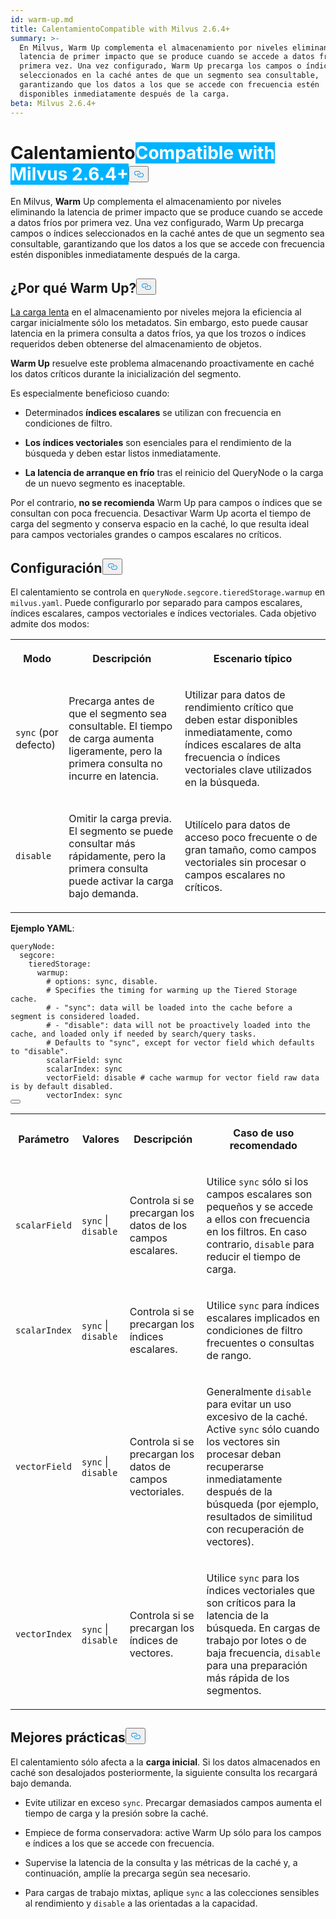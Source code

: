 ```yaml
---
id: warm-up.md
title: CalentamientoCompatible with Milvus 2.6.4+
summary: >-
  En Milvus, Warm Up complementa el almacenamiento por niveles eliminando la
  latencia de primer impacto que se produce cuando se accede a datos fríos por
  primera vez. Una vez configurado, Warm Up precarga los campos o índices
  seleccionados en la caché antes de que un segmento sea consultable,
  garantizando que los datos a los que se accede con frecuencia estén
  disponibles inmediatamente después de la carga.
beta: Milvus 2.6.4+
---
```

<h1 id="Warm-Up" class="common-anchor-header">Calentamiento<span class="beta-tag" style="background-color:rgb(0, 179, 255);color:white" translate="no">Compatible with Milvus 2.6.4+</span><button data-href="#Warm-Up" class="anchor-icon" translate="no">
      <svg translate="no"
        aria-hidden="true"
        focusable="false"
        height="20"
        version="1.1"
        viewBox="0 0 16 16"
        width="16"
      >
        <path
          fill="#0092E4"
          fill-rule="evenodd"
          d="M4 9h1v1H4c-1.5 0-3-1.69-3-3.5S2.55 3 4 3h4c1.45 0 3 1.69 3 3.5 0 1.41-.91 2.72-2 3.25V8.59c.58-.45 1-1.27 1-2.09C10 5.22 8.98 4 8 4H4c-.98 0-2 1.22-2 2.5S3 9 4 9zm9-3h-1v1h1c1 0 2 1.22 2 2.5S13.98 12 13 12H9c-.98 0-2-1.22-2-2.5 0-.83.42-1.64 1-2.09V6.25c-1.09.53-2 1.84-2 3.25C6 11.31 7.55 13 9 13h4c1.45 0 3-1.69 3-3.5S14.5 6 13 6z"
        ></path>
      </svg>
    </button></h1><p>En Milvus, <strong>Warm</strong> Up complementa el almacenamiento por niveles eliminando la latencia de primer impacto que se produce cuando se accede a datos fríos por primera vez. Una vez configurado, Warm Up precarga campos o índices seleccionados en la caché antes de que un segmento sea consultable, garantizando que los datos a los que se accede con frecuencia estén disponibles inmediatamente después de la carga.</p>
<h2 id="Why-warm-up" class="common-anchor-header">¿Por qué Warm Up?<button data-href="#Why-warm-up" class="anchor-icon" translate="no">
      <svg translate="no"
        aria-hidden="true"
        focusable="false"
        height="20"
        version="1.1"
        viewBox="0 0 16 16"
        width="16"
      >
        <path
          fill="#0092E4"
          fill-rule="evenodd"
          d="M4 9h1v1H4c-1.5 0-3-1.69-3-3.5S2.55 3 4 3h4c1.45 0 3 1.69 3 3.5 0 1.41-.91 2.72-2 3.25V8.59c.58-.45 1-1.27 1-2.09C10 5.22 8.98 4 8 4H4c-.98 0-2 1.22-2 2.5S3 9 4 9zm9-3h-1v1h1c1 0 2 1.22 2 2.5S13.98 12 13 12H9c-.98 0-2-1.22-2-2.5 0-.83.42-1.64 1-2.09V6.25c-1.09.53-2 1.84-2 3.25C6 11.31 7.55 13 9 13h4c1.45 0 3-1.69 3-3.5S14.5 6 13 6z"
        ></path>
      </svg>
    </button></h2><p><a href="/docs/es/tiered-storage-overview.md#Lazy-load">La carga lenta</a> en el almacenamiento por niveles mejora la eficiencia al cargar inicialmente sólo los metadatos. Sin embargo, esto puede causar latencia en la primera consulta a datos fríos, ya que los trozos o índices requeridos deben obtenerse del almacenamiento de objetos.</p>
<p><strong>Warm Up</strong> resuelve este problema almacenando proactivamente en caché los datos críticos durante la inicialización del segmento.</p>
<p>Es especialmente beneficioso cuando:</p>
<ul>
<li><p>Determinados <strong>índices escalares</strong> se utilizan con frecuencia en condiciones de filtro.</p></li>
<li><p><strong>Los índices vectoriales</strong> son esenciales para el rendimiento de la búsqueda y deben estar listos inmediatamente.</p></li>
<li><p><strong>La latencia de arranque en frío</strong> tras el reinicio del QueryNode o la carga de un nuevo segmento es inaceptable.</p></li>
</ul>
<p>Por el contrario, <strong>no se recomienda</strong> Warm Up para campos o índices que se consultan con poca frecuencia. Desactivar Warm Up acorta el tiempo de carga del segmento y conserva espacio en la caché, lo que resulta ideal para campos vectoriales grandes o campos escalares no críticos.</p>
<h2 id="Configuration" class="common-anchor-header">Configuración<button data-href="#Configuration" class="anchor-icon" translate="no">
      <svg translate="no"
        aria-hidden="true"
        focusable="false"
        height="20"
        version="1.1"
        viewBox="0 0 16 16"
        width="16"
      >
        <path
          fill="#0092E4"
          fill-rule="evenodd"
          d="M4 9h1v1H4c-1.5 0-3-1.69-3-3.5S2.55 3 4 3h4c1.45 0 3 1.69 3 3.5 0 1.41-.91 2.72-2 3.25V8.59c.58-.45 1-1.27 1-2.09C10 5.22 8.98 4 8 4H4c-.98 0-2 1.22-2 2.5S3 9 4 9zm9-3h-1v1h1c1 0 2 1.22 2 2.5S13.98 12 13 12H9c-.98 0-2-1.22-2-2.5 0-.83.42-1.64 1-2.09V6.25c-1.09.53-2 1.84-2 3.25C6 11.31 7.55 13 9 13h4c1.45 0 3-1.69 3-3.5S14.5 6 13 6z"
        ></path>
      </svg>
    </button></h2><p>El calentamiento se controla en <code translate="no">queryNode.segcore.tieredStorage.warmup</code> en <code translate="no">milvus.yaml</code>. Puede configurarlo por separado para campos escalares, índices escalares, campos vectoriales e índices vectoriales. Cada objetivo admite dos modos:</p>
<table>
   <tr>
     <th><p>Modo</p></th>
     <th><p>Descripción</p></th>
     <th><p>Escenario típico</p></th>
   </tr>
   <tr>
     <td><p><code translate="no">sync</code> (por defecto)</p></td>
     <td><p>Precarga antes de que el segmento sea consultable. El tiempo de carga aumenta ligeramente, pero la primera consulta no incurre en latencia.</p></td>
     <td><p>Utilizar para datos de rendimiento crítico que deben estar disponibles inmediatamente, como índices escalares de alta frecuencia o índices vectoriales clave utilizados en la búsqueda.</p></td>
   </tr>
   <tr>
     <td><p><code translate="no">disable</code></p></td>
     <td><p>Omitir la carga previa. El segmento se puede consultar más rápidamente, pero la primera consulta puede activar la carga bajo demanda.</p></td>
     <td><p>Utilícelo para datos de acceso poco frecuente o de gran tamaño, como campos vectoriales sin procesar o campos escalares no críticos.</p></td>
   </tr>
</table>
<p><strong>Ejemplo YAML</strong>:</p>
<pre><code translate="no" class="language-yaml"><span class="hljs-attr">queryNode:</span>
  <span class="hljs-attr">segcore:</span>
    <span class="hljs-attr">tieredStorage:</span>
      <span class="hljs-attr">warmup:</span>
        <span class="hljs-comment"># options: sync, disable.</span>
        <span class="hljs-comment"># Specifies the timing for warming up the Tiered Storage cache.</span>
        <span class="hljs-comment"># - &quot;sync&quot;: data will be loaded into the cache before a segment is considered loaded.</span>
        <span class="hljs-comment"># - &quot;disable&quot;: data will not be proactively loaded into the cache, and loaded only if needed by search/query tasks.</span>
        <span class="hljs-comment"># Defaults to &quot;sync&quot;, except for vector field which defaults to &quot;disable&quot;.</span>
        <span class="hljs-attr">scalarField:</span> <span class="hljs-string">sync</span>
        <span class="hljs-attr">scalarIndex:</span> <span class="hljs-string">sync</span>
        <span class="hljs-attr">vectorField:</span> <span class="hljs-string">disable</span> <span class="hljs-comment"># cache warmup for vector field raw data is by default disabled.</span>
        <span class="hljs-attr">vectorIndex:</span> <span class="hljs-string">sync</span>
<button class="copy-code-btn"></button></code></pre>
<table>
   <tr>
     <th><p>Parámetro</p></th>
     <th><p>Valores</p></th>
     <th><p>Descripción</p></th>
     <th><p>Caso de uso recomendado</p></th>
   </tr>
   <tr>
     <td><p><code translate="no">scalarField</code></p></td>
     <td><p><code translate="no">sync</code> | <code translate="no">disable</code></p></td>
     <td><p>Controla si se precargan los datos de los campos escalares.</p></td>
     <td><p>Utilice <code translate="no">sync</code> sólo si los campos escalares son pequeños y se accede a ellos con frecuencia en los filtros. En caso contrario, <code translate="no">disable</code> para reducir el tiempo de carga.</p></td>
   </tr>
   <tr>
     <td><p><code translate="no">scalarIndex</code></p></td>
     <td><p><code translate="no">sync</code> | <code translate="no">disable</code></p></td>
     <td><p>Controla si se precargan los índices escalares.</p></td>
     <td><p>Utilice <code translate="no">sync</code> para índices escalares implicados en condiciones de filtro frecuentes o consultas de rango.</p></td>
   </tr>
   <tr>
     <td><p><code translate="no">vectorField</code></p></td>
     <td><p><code translate="no">sync</code> | <code translate="no">disable</code></p></td>
     <td><p>Controla si se precargan los datos de campos vectoriales.</p></td>
     <td><p>Generalmente <code translate="no">disable</code> para evitar un uso excesivo de la caché. Active <code translate="no">sync</code> sólo cuando los vectores sin procesar deban recuperarse inmediatamente después de la búsqueda (por ejemplo, resultados de similitud con recuperación de vectores).</p></td>
   </tr>
   <tr>
     <td><p><code translate="no">vectorIndex</code></p></td>
     <td><p><code translate="no">sync</code> | <code translate="no">disable</code></p></td>
     <td><p>Controla si se precargan los índices de vectores.</p></td>
     <td><p>Utilice <code translate="no">sync</code> para los índices vectoriales que son críticos para la latencia de la búsqueda. En cargas de trabajo por lotes o de baja frecuencia, <code translate="no">disable</code> para una preparación más rápida de los segmentos.</p></td>
   </tr>
</table>
<h2 id="Best-practices" class="common-anchor-header">Mejores prácticas<button data-href="#Best-practices" class="anchor-icon" translate="no">
      <svg translate="no"
        aria-hidden="true"
        focusable="false"
        height="20"
        version="1.1"
        viewBox="0 0 16 16"
        width="16"
      >
        <path
          fill="#0092E4"
          fill-rule="evenodd"
          d="M4 9h1v1H4c-1.5 0-3-1.69-3-3.5S2.55 3 4 3h4c1.45 0 3 1.69 3 3.5 0 1.41-.91 2.72-2 3.25V8.59c.58-.45 1-1.27 1-2.09C10 5.22 8.98 4 8 4H4c-.98 0-2 1.22-2 2.5S3 9 4 9zm9-3h-1v1h1c1 0 2 1.22 2 2.5S13.98 12 13 12H9c-.98 0-2-1.22-2-2.5 0-.83.42-1.64 1-2.09V6.25c-1.09.53-2 1.84-2 3.25C6 11.31 7.55 13 9 13h4c1.45 0 3-1.69 3-3.5S14.5 6 13 6z"
        ></path>
      </svg>
    </button></h2><p>El calentamiento sólo afecta a la <strong>carga inicial</strong>. Si los datos almacenados en caché son desalojados posteriormente, la siguiente consulta los recargará bajo demanda.</p>
<ul>
<li><p>Evite utilizar en exceso <code translate="no">sync</code>. Precargar demasiados campos aumenta el tiempo de carga y la presión sobre la caché.</p></li>
<li><p>Empiece de forma conservadora: active Warm Up sólo para los campos e índices a los que se accede con frecuencia.</p></li>
<li><p>Supervise la latencia de la consulta y las métricas de la caché y, a continuación, amplíe la precarga según sea necesario.</p></li>
<li><p>Para cargas de trabajo mixtas, aplique <code translate="no">sync</code> a las colecciones sensibles al rendimiento y <code translate="no">disable</code> a las orientadas a la capacidad.</p></li>
</ul>

